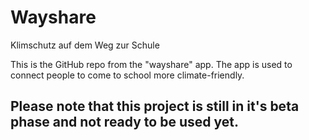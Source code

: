 # Wayshare
Klimschutz auf dem Weg zur Schule

This is the GitHub repo from the "wayshare" app. The app is used to connect people to come to school more climate-friendly.

Please note that this project is still in it's beta phase and not ready to be used yet.
-
